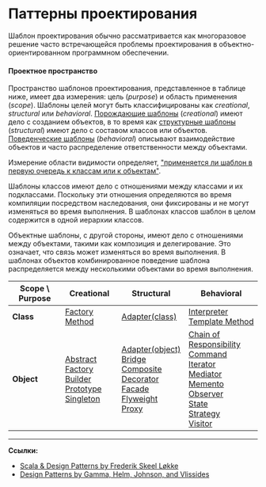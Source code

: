 # Паттерны проектирования

Шаблон проектирования обычно рассматривается как многоразовое решение часто встречающейся 
проблемы проектирования в объектно-ориентированном программном обеспечении.

#### Проектное пространство

Пространство шаблонов проектирования, представленное в таблице ниже, имеет два измерения: 
цель (_purpose_) и область применения (_scope_). 
Шаблоны целей могут быть классифицированы как _creational_, _structural_ или _behavioral_.
[Порождающие шаблоны](creational) (_creational_) имеют дело с созданием объектов, 
в то время как [структурные шаблоны](structural) (_structural_) имеют дело с составом классов или объектов. 
[Поведенческие шаблоны](behavioral) (_behavioral_) описывают взаимодействие объектов 
и часто распределение ответственности между объектами. 

Измерение области видимости определяет, ["применяется ли шаблон в первую очередь к классам или к объектам"][Design Patterns]. 

Шаблоны классов имеют дело с отношениями между классами и их подклассами. 
Поскольку эти отношения определяются во время компиляции посредством наследования, 
они фиксированы и не могут изменяться во время выполнения. 
В шаблонах классов шаблон в целом содержится в одной иерархии классов.

Объектные шаблоны, с другой стороны, имеют дело с отношениями между объектами, такими как композиция и делегирование. 
Это означает, что связь может изменяться во время выполнения.
В шаблонах объектов комбинированное поведение шаблона распределяется между несколькими объектами во время выполнения.

| **Scope** \ **Purpose** | **Creational**                                                                                                                                                                    | **Structural**                                                                                                                                                                                                                                                                                                                | **Behavioral**                                                                                                                                                                                                                                                                                                                                                                                                                  |
|-------------------------|-----------------------------------------------------------------------------------------------------------------------------------------------------------------------------------|-------------------------------------------------------------------------------------------------------------------------------------------------------------------------------------------------------------------------------------------------------------------------------------------------------------------------------|---------------------------------------------------------------------------------------------------------------------------------------------------------------------------------------------------------------------------------------------------------------------------------------------------------------------------------------------------------------------------------------------------------------------------------|
| **Class**               | [Factory Method](creational/factory-method)                                                                                                                                       | [Adapter(class)](structural/adapter)                                                                                                                                                                                                                                                                                          | [Interpreter](behavioral/interpreter) <br /> [Template Method](behavioral/template-method)                                                                                                                                                                                                                                                                                                                                      |
| **Object**              | [Abstract Factory](creational/abstract-factory) <br /> [Builder](creational/builder) <br /> [Prototype](creational/prototype) <br /> [Singleton](creational/singleton)            | [Adapter(object)](structural/adapter) <br /> [Bridge](structural/bridge) <br /> [Composite](structural/composite) <br /> [Decorator](structural/decorator) <br /> [Facade](structural/facade) <br /> [Flyweight](structural/flyweight) <br /> [Proxy](structural/proxy)                                                       | [Chain of Responsibility](behavioral/chain-of-responsibility) <br /> [Command](behavioral/command) <br /> [Iterator](behavioral/iterator) <br /> [Mediator](behavioral/mediator) <br /> [Memento](behavioral/memento) <br /> [Observer](behavioral/observer) <br /> [State](behavioral/state) <br /> [Strategy](behavioral/strategy) <br /> [Visitor](behavioral/visitor)                                                       |


---

**Ссылки:**
- [Scala & Design Patterns by Frederik Skeel Løkke](https://www.scala-lang.org/old/sites/default/files/FrederikThesis.pdf)
- [Design Patterns by Gamma, Helm, Johnson, and Vlissides][Design Patterns]

[Design Patterns]: https://www.amazon.com/Design-Patterns-Elements-Reusable-Object-Oriented/dp/0201633612
